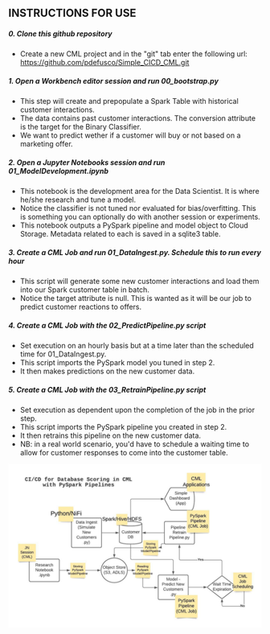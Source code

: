 


## INSTRUCTIONS FOR USE

##### 0. Clone this github repository

- Create a new CML project and in the "git" tab enter the following url: https://github.com/pdefusco/Simple_CICD_CML.git


##### 1. Open a Workbench editor session and run 00_bootstrap.py

- This step will create and prepopulate a Spark Table with historical customer interactions.
- The data contains past customer interactions. The conversion attribute is the target for the Binary Classifier.
- We want to predict wether if a customer will buy or not based on a marketing offer.


##### 2. Open a Jupyter Notebooks session and run 01_ModelDevelopment.ipynb

- This notebook is the development area for the Data Scientist. It is where he/she research and tune a model.
- Notice the classifier is not tuned nor evaluated for bias/overfitting. This is something you can optionally do with another session or experiments.
- This notebook outputs a PySpark pipeline and model object to Cloud Storage. Metadata related to each is saved in a sqlite3 table.


##### 3. Create a CML Job and run 01_DataIngest.py. Schedule this to run every hour

- This script will generate some new customer interactions and load them into our Spark customer table in batch.
- Notice the target attribute is null. This is wanted as it will be our job to predict customer reactions to offers.


##### 4. Create a CML Job with the 02_PredictPipeline.py script

- Set execution on an hourly basis but at a time later than the scheduled time for 01_DataIngest.py.
- This script imports the PySpark model you tuned in step 2.
- It then makes predictions on the new customer data.


##### 5. Create a CML Job with the 03_RetrainPipeline.py script

- Set execution as dependent upon the completion of the job in the prior step.
- This script imports the PySpark pipeline you created in step 2.
- It then retrains this pipeline on the new customer data. 
- NB: in a real world scenario, you'd have to schedule a waiting time to allow for customer responses to come into the customer table.


![alt text](images/Simple_CI_CD_in_CML.jpeg)